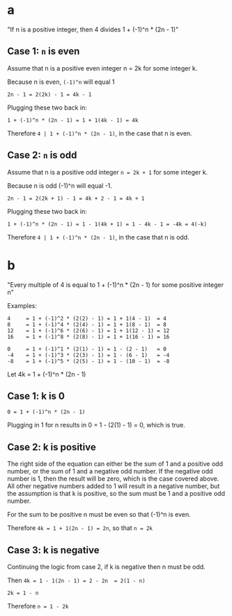 # a

"If n is a positive integer, then 4 divides 1 + (-1)^n * (2n - 1)"

## Case 1: `n` is even

Assume that n is a positive even integer n = 2k for some integer k.

Because n is even, `(-1)^n` will equal 1

```
2n - 1 = 2(2k) - 1 = 4k - 1
```

Plugging these two back in:

```
1 + (-1)^n * (2n - 1) = 1 + 1(4k - 1) = 4k
```

Therefore `4 | 1 + (-1)^n * (2n - 1)`, in the case that n is even.

## Case 2: `n` is odd

Assume that n is a positive odd integer `n = 2k + 1` for some integer k.

Because n is odd (-1)^n will equal -1.

```
2n - 1 = 2(2k + 1) - 1 = 4k + 2 - 1 = 4k + 1
```

Plugging these two back in:

```
1 + (-1)^n * (2n - 1) = 1 - 1(4k + 1) = 1 - 4k - 1 = -4k = 4(-k)
```

Therefore `4 | 1 + (-1)^n * (2n - 1)`, in the case that n is odd.


# b

"Every multiple of 4 is equal to 1 + (-1)^n * (2n - 1) for some positive integer n"

Examples:
```
4     = 1 + (-1)^2 * (2(2) - 1) = 1 + 1(4 - 1)  = 4
8     = 1 + (-1)^4 * (2(4) - 1) = 1 + 1(8 - 1)  = 8
12    = 1 + (-1)^6 * (2(6) - 1) = 1 + 1(12 - 1) = 12
16    = 1 + (-1)^8 * (2(8) - 1) = 1 + 1(16 - 1) = 16

0     = 1 + (-1)^1 * (2(1) - 1) = 1 - (2 - 1)   = 0
-4    = 1 + (-1)^3 * (2(3) - 1) = 1 - (6 - 1)   = -4
-8    = 1 + (-1)^5 * (2(5) - 1) = 1 - (10 - 1)  = -8
```

Let 4k = 1 + (-1)^n * (2n - 1)

## Case 1: k is 0

```
0 = 1 + (-1)^n * (2n - 1)
```

Plugging in 1 for n results in 0 = 1 - (2(1) - 1) = 0, which is true.

## Case 2: k is positive

The right side of the equation can either be the sum of 1 and a positive odd number,
or the sum of 1 and a negative odd number. If the negative odd number is 1, then the
result will be zero, which is the case covered above. All other negative numbers added
to 1 will result in a negative number, but the assumption is that k is positive, so the
sum must be 1 and a positive odd number.

For the sum to be positive n must be even so that (-1)^n is even.

Therefore `4k = 1 + 1(2n - 1) = 2n`, so that `n = 2k`

## Case 3: k is negative

Continuing the logic from case 2, if k is negative then n must be odd.

Then `4k = 1 - 1(2n - 1) = 2 - 2n  = 2(1 - n)`

`2k = 1 - n`

Therefore `n = 1 - 2k`
